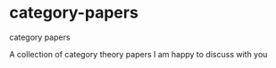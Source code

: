 # category-papers
category papers

A collection of category theory papers I am happy to discuss with you
